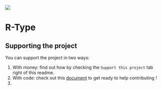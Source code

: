 [<img src="https://img.shields.io/badge/Contributor%20Covenant-2.1-4baaaa.svg">](CODE_OF_CONDUCT.md)

# R-Type

## Supporting the project    
You can support the project in two ways:    
1. With money: find out how by checking the `Support this project` tab right of this readme.
2. With code: check out this [document](https://github.com/Julian52575/R-Type/blob/main/.github/SUPPORT.md) to get ready to help contributing !
3. 
## 
